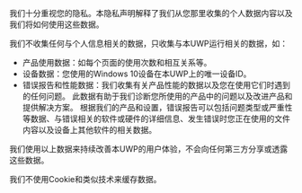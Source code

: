 
我们十分重视您的隐私。本隐私声明解释了我们从您那里收集的个人数据内容以及我们将如何使用这些数据。

我们不收集任何与个人信息相关的数据，只收集与本UWP运行相关的数据，如：

 * 产品使用数据：如每个页面的使用次数和相互关系等。
 * 设备数据：您使用的Windows 10设备在本UWP上的唯一设备ID。
 * 错误报告和性能数据：我们收集有关产品性能的数据以及您在使用它们时遇到的任何问题。 此数据有助于我们诊断您所使用的产品中的问题以及改进产品和提供解决方案。 根据我们的产品和设置，错误报告可以包括问题类型或严重性等数据、与错误相关的软件或硬件的详细信息、发生错误时您正在使用的文件内容以及设备上其他软件的相关数据。

我们使用以上数据来持续改善本UWP的用户体验，不会向任何第三方分享或透露这些数据。

我们不使用Cookie和类似技术来缓存数据。
